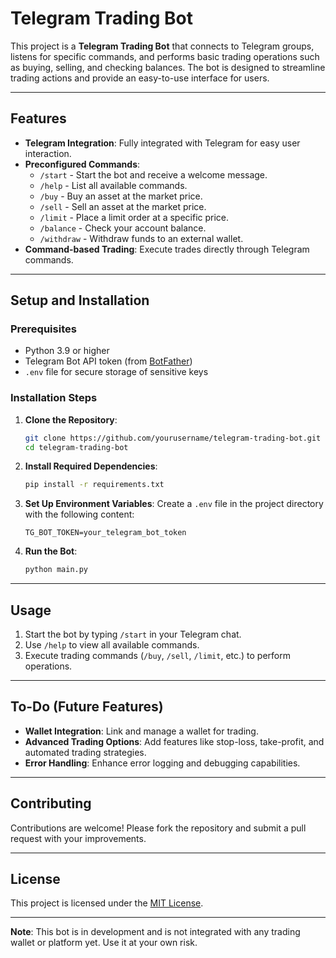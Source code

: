 # Telegram Trading Bot

This project is a **Telegram Trading Bot** that connects to Telegram groups, listens for specific commands, and performs basic trading operations such as buying, selling, and checking balances. The bot is designed to streamline trading actions and provide an easy-to-use interface for users.

---

## Features

- **Telegram Integration**: Fully integrated with Telegram for easy user interaction.
- **Preconfigured Commands**:
  - `/start` - Start the bot and receive a welcome message.
  - `/help` - List all available commands.
  - `/buy` - Buy an asset at the market price.
  - `/sell` - Sell an asset at the market price.
  - `/limit` - Place a limit order at a specific price.
  - `/balance` - Check your account balance.
  - `/withdraw` - Withdraw funds to an external wallet.
- **Command-based Trading**: Execute trades directly through Telegram commands.

---

## Setup and Installation

### Prerequisites

- Python 3.9 or higher
- Telegram Bot API token (from [BotFather](https://core.telegram.org/bots#botfather))
- `.env` file for secure storage of sensitive keys

### Installation Steps

1. **Clone the Repository**:
   ```bash
   git clone https://github.com/yourusername/telegram-trading-bot.git
   cd telegram-trading-bot
   ```

2. **Install Required Dependencies**:
   ```bash
   pip install -r requirements.txt
   ```

3. **Set Up Environment Variables**:
   Create a `.env` file in the project directory with the following content:
   ```
   TG_BOT_TOKEN=your_telegram_bot_token
   ```

4. **Run the Bot**:
   ```bash
   python main.py
   ```

---

## Usage

1. Start the bot by typing `/start` in your Telegram chat.
2. Use `/help` to view all available commands.
3. Execute trading commands (`/buy`, `/sell`, `/limit`, etc.) to perform operations.

---

## To-Do (Future Features)

- **Wallet Integration**: Link and manage a wallet for trading.
- **Advanced Trading Options**: Add features like stop-loss, take-profit, and automated trading strategies.
- **Error Handling**: Enhance error logging and debugging capabilities.

---

## Contributing

Contributions are welcome! Please fork the repository and submit a pull request with your improvements.

---

## License

This project is licensed under the [MIT License](LICENSE).

---

**Note**: This bot is in development and is not integrated with any trading wallet or platform yet. Use it at your own risk.